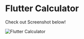 # Flutter Calculator

Check out Screenshot below!

![Flutter Calculator](https://i.ibb.co/McGyZYC/Screenshot-1570448980.png)
